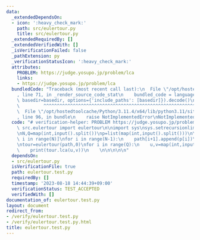 ```yaml
---
data:
  _extendedDependsOn:
  - icon: ':heavy_check_mark:'
    path: src/eulertour.py
    title: src/eulertour.py
  _extendedRequiredBy: []
  _extendedVerifiedWith: []
  _isVerificationFailed: false
  _pathExtension: py
  _verificationStatusIcon: ':heavy_check_mark:'
  attributes:
    PROBLEM: https://judge.yosupo.jp/problem/lca
    links:
    - https://judge.yosupo.jp/problem/lca
  bundledCode: "Traceback (most recent call last):\n  File \"/opt/hostedtoolcache/Python/3.11.4/x64/lib/python3.11/site-packages/onlinejudge_verify/documentation/build.py\"\
    , line 71, in _render_source_code_stat\n    bundled_code = language.bundle(stat.path,\
    \ basedir=basedir, options={'include_paths': [basedir]}).decode()\n          \
    \         ^^^^^^^^^^^^^^^^^^^^^^^^^^^^^^^^^^^^^^^^^^^^^^^^^^^^^^^^^^^^^^^^^^^^^^^^^^^^^^^^^\n\
    \  File \"/opt/hostedtoolcache/Python/3.11.4/x64/lib/python3.11/site-packages/onlinejudge_verify/languages/python.py\"\
    , line 96, in bundle\n    raise NotImplementedError\nNotImplementedError\n"
  code: "# verification-helper: PROBLEM https://judge.yosupo.jp/problem/lca\n\nfrom\
    \ src.eulertour import eulertour\n\nimport sys\nsys.setrecursionlimit(900000)\n\
    \nN,Q=map(int,input().split())\np=list(map(int,input().split()))\n\npath=[[] for\
    \ i in range(N)]\nfor i in range(N-1):\n    path[i+1].append(p[i])\n    path[p[i]].append(i+1)\n\
    \ntour=eulertour(path,0)\nfor i in range(Q):\n    u,v=map(int,input().split())\n\
    \    print(tour.lca(u,v))\n    \n\n\n\n\n"
  dependsOn:
  - src/eulertour.py
  isVerificationFile: true
  path: eulertour.test.py
  requiredBy: []
  timestamp: '2023-08-18 14:44:39+09:00'
  verificationStatus: TEST_ACCEPTED
  verifiedWith: []
documentation_of: eulertour.test.py
layout: document
redirect_from:
- /verify/eulertour.test.py
- /verify/eulertour.test.py.html
title: eulertour.test.py
---
```

